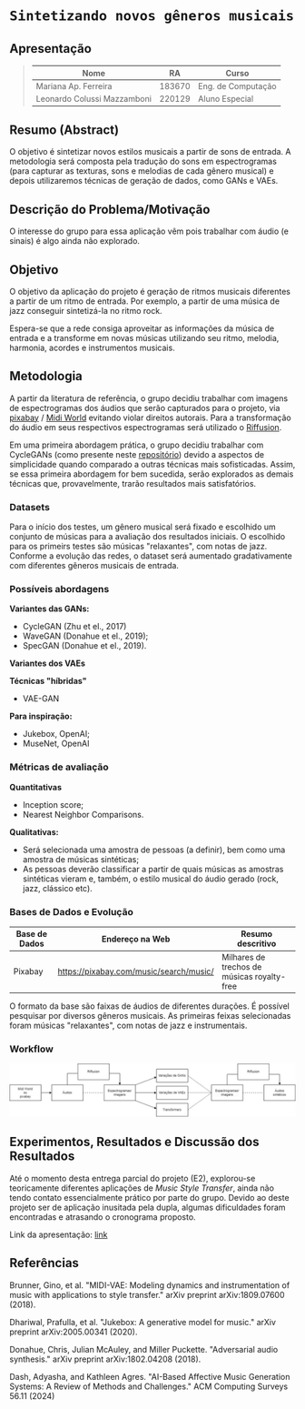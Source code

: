 # `Sintetizando novos gêneros musicais`

## Apresentação

 
> |Nome  | RA | Curso|
> |--|--|--|
> | Mariana Ap. Ferreira| 183670 | Eng. de Computação|
> | Leonardo Colussi Mazzamboni| 220129 | Aluno Especial|

## Resumo (Abstract)

O objetivo é sintetizar novos estilos musicais a partir de sons de entrada. A metodologia será composta pela tradução do sons em espectrogramas (para capturar as texturas, sons e melodias de cada gênero musical) e depois utilizaremos técnicas de geração de dados, como GANs e VAEs.

## Descrição do Problema/Motivação

O interesse do grupo para essa aplicação vêm pois trabalhar com áudio (e sinais) é algo ainda não explorado.

## Objetivo

O objetivo da aplicação do projeto é geração de ritmos musicais diferentes a partir de um ritmo de entrada. Por exemplo, a partir de uma música de jazz conseguir sintetizá-la no ritmo rock.

Espera-se que a rede consiga aproveitar as informações da música de entrada e a transforme em novas músicas utilizando seu ritmo, melodia, harmonia, acordes e instrumentos musicais.

## Metodologia

A partir da literatura de referência, o grupo decidiu trabalhar com imagens de espectrogramas dos áudios que serão capturados para o projeto, via [pixabay](https://pixabay.com/music/search/music/) / [Midi World](https://www.midiworld.com/) evitando violar direitos autorais. Para a transformação do áudio em seus respectivos espectrogramas será utilizado o [Riffusion](https://github.com/riffusion/riffusion-hobby).

Em uma primeira abordagem prática, o grupo decidiu trabalhar com CycleGANs (como presente neste [repositório](https://github.com/moslehi/deep-learning-music-style-transfer)) devido a aspectos de simplicidade quando comparado a outras técnicas mais sofisticadas.
Assim, se essa primeira abordagem for bem sucedida, serão explorados as demais técnicas que, provavelmente, trarão resultados mais satisfatórios.

### Datasets

Para o início dos testes, um gênero musical será fixado e escolhido um conjunto de músicas para a avaliação dos resultados iniciais. O escolhido para os primeirs testes são músicas "relaxantes", com notas de jazz.
Conforme a evolução das redes, o dataset será aumentado gradativamente com diferentes gêneros musicais de entrada.

### Possíveis abordagens

**Variantes das GANs:**
- CycleGAN (Zhu et el., 2017)
- WaveGAN (Donahue et el., 2019);
- SpecGAN (Donahue et el., 2019).

**Variantes dos VAEs**

**Técnicas "híbridas"**
- VAE-GAN

**Para inspiração:**
- Jukebox, OpenAI;
- MuseNet, OpenAI

### Métricas de avaliação

**Quantitativas**
- Inception score;
- Nearest Neighbor Comparisons.

**Qualitativas:**
- Será selecionada uma amostra de pessoas (a definir), bem como uma amostra de músicas sintéticas;
- As pessoas deverão classificar a partir de quais músicas as amostras sintéticas vieram e, também, o estilo musical do áudio gerado (rock, jazz, clássico etc).

### Bases de Dados e Evolução

|Base de Dados | Endereço na Web | Resumo descritivo|
|----- | ----- | -----|
| Pixabay | https://pixabay.com/music/search/music/ | Milhares de trechos de músicas royalty-free|

O formato da base são faixas de áudios de diferentes durações. É possível pesquisar por diversos gêneros musicais. As primeiras feixas selecionadas foram músicas "relaxantes", com notas de jazz e instrumentais.


### Workflow

![*workflow* do projeto desde a captura das dos áudios até a geração dos áudios sintéticos.](images/workflow_IA376.png)


## Experimentos, Resultados e Discussão dos Resultados

Até o momento desta entrega parcial do projeto (E2), explorou-se teoricamente diferentes aplicações de *Music Style Transfer*, ainda não tendo contato essencialmente prático por parte do grupo. Devido ao deste projeto ser de aplicação inusitada pela dupla, algumas dificuldades foram encontradas e atrasando o cronograma proposto.

Link da apresentação: [link](https://docs.google.com/presentation/d/1Lmz1MJK1Uv_xe4088bim_Fi-xjDIJQS_qYM_uYwuQuc/edit#slide=id.g2d3fc101b55_0_71)


## Referências

Brunner, Gino, et al. "MIDI-VAE: Modeling dynamics and instrumentation of music with applications to style transfer." arXiv preprint arXiv:1809.07600 (2018).

Dhariwal, Prafulla, et al. "Jukebox: A generative model for music." arXiv preprint arXiv:2005.00341 (2020).

Donahue, Chris, Julian McAuley, and Miller Puckette. "Adversarial audio synthesis." arXiv preprint arXiv:1802.04208 (2018).

Dash, Adyasha, and Kathleen Agres. "AI-Based Affective Music Generation Systems: A Review of Methods and Challenges." ACM Computing Surveys 56.11 (2024)

